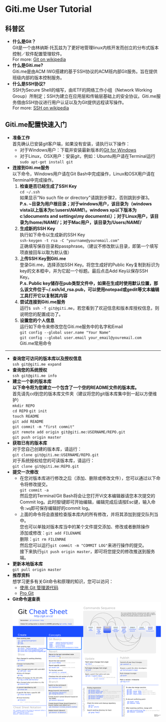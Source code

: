 ﻿Giti.me User Tutorial
=====================

科普区
------
-	__什么是Git？__  
	Git是一个由林纳斯·托瓦兹为了更好地管理linux内核开发而创立的分布式版本控制／软件配置管理软件。  
	For more: [Git on wikipedia](http://zh.wikipedia.org/wiki/Git)
-	__什么是Giti.me?__  
	Giti.me是由ACM IWG搭建的基于SSH协议的ACM班内部Git服务。旨在提供班级内部的版本控制服务。
-	__什么是SSH协议?__  
	SSH为Secure Shell的缩写，由IETF的网络工作小组（Network Working Group）所制定；SSH为建立在应用层和传输层基础上的安全协议。Giti.me服务借由SSH协议进行用户认证以及为Git提供远程读写操作。  
	For more: [SSH on wikipedia](http://zh.wikipedia.org/zh-cn/SSH)

Giti.me配置快速入门
-------------------
-	__准备工作__  
	首先确认已安装git客户端，如果没有安装，请执行以下操作：
	* 对于Windows用户：下载并安装最新版本的[Git for Windows](http://code.google.com/p/msysgit/downloads/list)
	* 对于Linux，OSX用户：安装git，例如：Ubuntu用户请在Terminal运行`sudo apt-get install git`
-	__连接到Giti.me服务__  
	以下命令，Windows用户请在Git Bash中完成操作，Linux和OSX用户请在Terminal中完成操作。  
	1.	**检查是否已经生成了SSH Key**  
		`cd ~/.ssh`  
		如果显示"No such file or directory"请跳到步骤2，否则跳到步骤3。  
		**P.s. ~目录为用户根目录；对于windows用户，该目录为（windows vista以上版本为c:\\users\\*NAME*\\，windows xp以下版本为c:\\documents and settings\\my documents\\）；对于Linux用户，该目录为/home/_NAME_/；对于Mac用户，该目录为/Users/_NAME_/**  
	2.	**生成新的SSH Key**  
		执行如下命令以生成新的SSH Key  
		`ssh-keygen -t rsa -C "yourname@youremail.com"`  
		正确填写保存目录和passphrase。（建议不修改默认目录，即第一个填写项直接回车以取为默认值）  
	3.	**上传SSH Key到Giti.me**   
		登录Giti.me，选择添加SSH Key。将您生成好的Public Key复制到标识为key的文本框中，并为它起一个标题。最后点击Add Key以保存SSH Key。  
		**P.s. Public key储存在pub类型文件中，如果在生成时使用默认位置，那么该文件位于~/.ssh/id_rsa.pub，可以使用notepad或gedit等文本编辑工具打开它以复制其内容**  
	4.	**尝试连接到Giti.me服务**  
		运行`$ ssh -T git@giti.me`，若您看到了欢迎信息和版本库授权信息，则说明您的配置成功了。  
	5.	**设置您的个人信息**  
		运行如下命令来修改您在Giti.me服务中的名字和Email  
		`git config --global user.name "Your Name"`  
		`git config --global user.email your_email@youremail.com`  
Giti.me常用命令
---------------
- 	__查询您可访问的版本库以及授权信息__    
	`ssh git@giti.me expand`  
-	__查询您的系统授权__    
	`ssh git@giti.me info`  
-	__建立一个新的版本库__  
	**以下命令将为您建立一个包含了一个空的README文件的版本库。**  
	首先请先cd到您的版本库文件夹（建议将您的git版本库集中到一起以方便维护）  
	`mkdir REPO`  
	`cd REPO`
	`git init`  
	`touch README`  
	`git add README`    
	`git commit -m "first commit"`  
	`git remote add origin git@giti.me:USERNAME/REPO.git`  
	`git push origin master`  
- 	__获取已有的版本库__  
	对于您自己创建的版本库，请运行：  
	`git clone git@giti.me:USERNAME/REPO.git`  
	对于系统授权给您的可读版本库，请运行：  
	`git clone git@giti.me:REPO.git`  
-	__提交一次修改__  
	-	在您对版本库进行修改之后（添加、删除或修改文件），您可以通过以下命令将修改提交。  
		`git commit -a`  
		然后您的Terminal/Git Bash将会让您打开Vi文本编辑器请您本次提交的Commit log。此时按I键即可开始编辑，编辑完成后请按Esc键，输入命令`:wq`即可保存编辑好的commit log。  
	-	上面的命令将会直接检查版本库内的所有修改，并将其添加到提交队列当中。  
		您也可以单独对版本库当中的某个文件提交添加、修改或者删除操作  
		添加或修改：`git add FILENAME`  
		删除：`git rm FILENMAE`  
		然后您可以运行`git commit -m "COMMIT LOG"`来进行操作的提交。  
		接下来执行`git push origin master`，即可将您提交的修改推送到服务端。    
-	__更新本地版本库__  
	`git pull origin master`  
-	__推荐资料__  
	想学习更多有关Git命令和原理的知识，您可以访问：  
	*	[使用 Git 管理源代码](http://www.ibm.com/developerworks/cn/linux/l-git/)
	*	[Pro Git](http://progit.org/book/zh/)
-	__Git命令速查表__  
	[![Git命令速查](cheatsheet.png)](cheatsheet.png)
